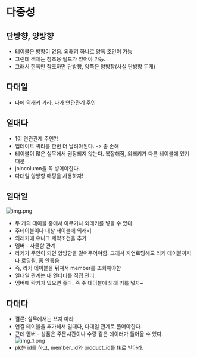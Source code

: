 # 다중성
## 단방향, 양방향
- 테이블은 방향이 없음. 외래키 하나로 양쪽 조인이 가능
- 그런데 객체는 참조용 필드가 있어야 가능.
- 그래서 한쪽만 참조하면 단방향, 양쪽은 양방향(사실 단방향 두개)
## 다대일
- 다에 외래키 가라, 다가 연관관계 주인
## 일대다
- 1이 연관관계 주인?!
- 업데이트 쿼리를 한번 더 날려야된다. -> 좀 손해
- 테이블이 많은 실무에서 권장되지 않는다. 복잡해짐, 외래키가 다른 테이블에 있기 때문
- joincolumn을 꼭 넣어야한다.
- 다대일 양방향 매핑을 사용하자!

## 일대일
![img.png](img.png)
- 두 개의 테이블 중에서 아무거나 외래키를 넣을 수 있다.
- 주테이블이나 대상 테이블에 외래키
- 외래키에 유니크 제약조건을 추가
- 멤버 - 사물함 관계
- 라커가 주인이 되면 양방향을 걸어주어야함. 그래서 지연로딩해도 라커 테이블까지 다 로딩됨. 좀 안좋음
- 즉, 라커 테이블을 뒤져서 member를 조회해야함
- 일대일 관계는 내 엔티티를 직접 관리.
- 멤버에 락커가 있으면 좋다. 즉 주 테이블에 외래 키를 넣자~

## 다대다
- 결론: 실무에서는 쓰지 마라
- 연결 테이블을 추가해서 일대다, 다대일 관계로 풀어야한다.
- 근데 멤버 - 상품은 주문시간이나 수량 같은 데이터가 들어올 수 있다.
![img_1.png](img_1.png)
- pk는 id를 하고, member_id와 product_id를 fk로 받아라.